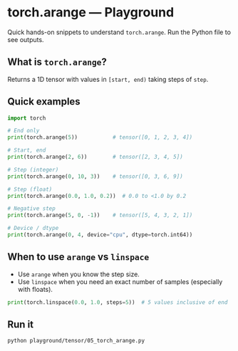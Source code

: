 # torch.arange — Playground

Quick hands-on snippets to understand `torch.arange`. Run the Python file to see outputs.

## What is `torch.arange`?

Returns a 1D tensor with values in `[start, end)` taking steps of `step`.

## Quick examples

```python
import torch

# End only
print(torch.arange(5))           # tensor([0, 1, 2, 3, 4])

# Start, end
print(torch.arange(2, 6))        # tensor([2, 3, 4, 5])

# Step (integer)
print(torch.arange(0, 10, 3))    # tensor([0, 3, 6, 9])

# Step (float)
print(torch.arange(0.0, 1.0, 0.2))  # 0.0 to <1.0 by 0.2

# Negative step
print(torch.arange(5, 0, -1))    # tensor([5, 4, 3, 2, 1])

# Device / dtype
print(torch.arange(0, 4, device="cpu", dtype=torch.int64))
```

## When to use `arange` vs `linspace`

- Use `arange` when you know the step size.
- Use `linspace` when you need an exact number of samples (especially with floats).

```python
print(torch.linspace(0.0, 1.0, steps=5))  # 5 values inclusive of end
```

## Run it

```bash
python playground/tensor/05_torch_arange.py
```
